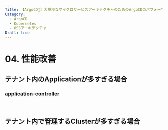 ```yaml
---
Title: 【ArgoCD🐙】大規模なマイクロサービスアーキテクチャのためのArgoCDのパフォーマンス設計
Category:
  - ArgoCD
  - Kubernetes
  - OSSアーキテクチャ
Draft: true
---
```


# 04. 性能改善

## テナント内のApplicationが多すぎる場合

### application-controller

<br>

## テナント内で管理するClusterが多すぎる場合

<br>
